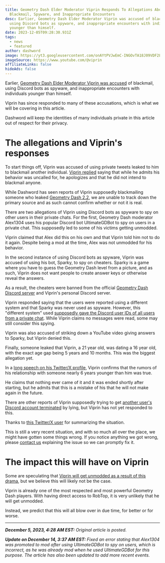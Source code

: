 ```yaml
---
title: Geometry Dash Elder Moderator Viprin Responds To Allegations About
  Blackmail, Spyware, and Inappropriate Encounters
desc: Earlier, Geometry Dash Elder Moderator Viprin was accused of blackmail,
  using Discord bots as spyware, and inappropriate encounters with individuals
  younger than himself.
date: 2023-12-05T09:28:30.931Z
tags:
  - news
  - featured
author: dashword
image: https://yt3.googleusercontent.com/onAYtPVJwEmC-INGOvTA18J09VDF2LZR3CfFEorQYXfpdBTFuoUNECdA5fU4fNURxgdnTGez=w1707
imageSource: https://www.youtube.com/@viprin
affiliateLinks: false
hideAds: false
---
```

Earlier, [Geometry Dash Elder Moderator Viprin was accused](/posts/geometry-dash-elder-moderator-viprin-exposed-for-a-lot-of-things-actually/) of blackmail, using Discord bots as spyware, and inappropriate encounters with individuals younger than himself.

Viprin has since responded to many of these accusations, which is what we will be covering in this article.

Dashword will keep the identities of many individuals private in this article out of respect for their privacy.

# The allegations and Viprin's responses

To start things off, Viprin was accused of using private tweets leaked to him to blackmail another individual. [Viprin replied](https://twitter.com/vipringd/status/1731829260816429104) saying that while he admits his behavior was uncalled for, he apologizes and that he did not intend to blackmail anyone.

While Dashword has seen reports of Viprin supposedly blackmailing someone who leaked [Geometry Dash 2.2](/categories/2.2/), we are unable to track down the primary source and as such cannot confirm whether or not it is real.

There are two allegations of Viprin using Discord bots as spyware to spy on other users in their private chats. For the first, Geometry Dash moderator Alex1304 uses his popular Discord bot UltimateGDBot to spy on users in a private chat. This supposedly led to some of his victims getting unmodded.

Viprin claimed that Alex did this on his own and that Viprin told him not to do it again. Despite being a mod at the time, Alex was not unmodded for his behavior.

In the second instance of using Discord bots as spyware, Viprin was accused of using his bot, Sparky, to spy on cheaters. Sparky is a game where you have to guess the Geometry Dash level from a picture, and as such, Viprin does not want people to create answer keys or otherwise reveal the answers.

As a result, the cheaters were banned from the official [Geometry Dash Discord server](/posts/geometry-dash-discord-server-how-to-join-request-levels/) and Viprin's personal Discord server.

Viprin responded saying that the users were reported using a different system and that Sparky was never used as spyware. However, this "different system" used [supposedly gave the Discord user IDs of all users from a private chat](https://twitter.com/Allodoxaa/status/1731860082986475816). While Viprin claims no messages were read, some may still consider this spying.

Viprin was also accused of striking down a YouTube video giving answers to Sparky, but Viprin denied this.

Finally, someone leaked that Viprin, a 21 year old, was dating a 16 year old, with the exact age gap being 5 years and 10 months. This was the biggest allegation yet.

In a [long speech on his Twitter/X profile](https://twitter.com/vipringd/status/1731925816693428430), Viprin confirms that the rumors of his relationship with someone nearly 6 years younger than him was true.

He claims that nothing ever came of it and it was ended shortly after starting, but he admits that this is a mistake of his that he will not make again in the future.

There are other reports of Viprin supposedly trying to get [another user's Discord account terminated](https://twitter.com/33YYYYYYY/status/1731848528907878802) by lying, but Viprin has not yet responded to this.

Thanks to [this Twitter/X user](https://twitter.com/a1excl/status/1731925835190337702) for summarizing the situation.

This is still a very recent situation, and with so much all over the place, we might have gotten some things wrong. If you notice anything we got wrong, please [contact us](/contact/) explaining the issue so we can promptly fix it.

# The impact this will have on Viprin

Some are speculating that [Viprin will get unmodded as a result of this drama](https://twitter.com/z3phlin/status/1731863514988331488), but we believe this will likely not be the case.

Viprin is already one of the most respected and most powerful Geometry Dash players. With having direct access to RobTop, it is very unlikely that he will get unmodded.

Instead, we predict that this will all blow over in due time, for better or for worse.

---

_**December 5, 2023, 4:28 AM EST:** Original article is posted._

_**Update on December 14, 3:37 AM EST:** Fixed an error stating that Alex1304 was promoted to mod after using UltimateGDBot to spy on users, which is incorrect, as he was already mod when he used UltimateGDBot for this purpose. The article has also been updated to add more recent events._